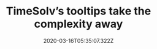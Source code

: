 ﻿---
title: "TimeSolv’s tooltips take the complexity away"
description: "TimeSolv has a naturally complex dashboard and it is no different for specific features of the tool. To solve this, TimeSolv makes use of tooltips for each area on a page in a contextual onboarding method and highlights the areas for better focus."
popupImage: "/assets/onboardings/timesolv-tooltips.gif"
popupImageAlt: TimeSolv tootlips
date: "2020-03-16T05:35:07.322Z"
category: 2
product: 1
bullets:
    - title: "✅ <b>Simple copy</b> : Because each area on the page is explained separately, TimeSolv uses a very simple copy on the tooltips. This is a great practice when there is a need for over 7 tooltips.<br>
                ✅ <b>Previous option</b> : Although it doesn’t sound revolutionary, TimeSolv’s “previous” option makes a difference for frustrated users who want to go back to the previous tooltip on an onboarding flow. Because TimeSolv has many separate tooltips, it is notable that they use such a button.<br>
                ✅ <b>Highlighting right</b> : To show the difference between each area, it is necessary that TimeSolv uses the right highlighting, and they succeed in doing so. They also don’t forget to highlight the help button, which may be needed during the onboarding process.<br>"
    
---